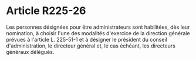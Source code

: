 # Article R225-26

Les personnes désignées pour être administrateurs sont habilitées, dès leur nomination, à choisir l'une des modalités d'exercice de la direction générale prévues à l'article L. 225-51-1 et à désigner le président du conseil d'administration, le directeur général et, le cas échéant, les directeurs généraux délégués.